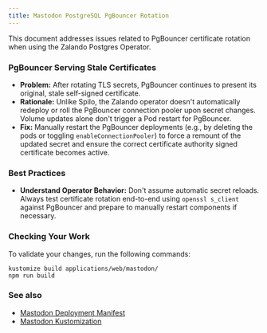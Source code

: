 ```yaml
---
title: Mastodon PostgreSQL PgBouncer Rotation
---
```


This document addresses issues related to PgBouncer certificate rotation when using the Zalando Postgres Operator.

### PgBouncer Serving Stale Certificates

*   **Problem:** After rotating TLS secrets, PgBouncer continues to present its original, stale self-signed certificate.
*   **Rationale:** Unlike Spilo, the Zalando operator doesn't automatically redeploy or roll the PgBouncer connection pooler upon secret changes. Volume updates alone don't trigger a Pod restart for PgBouncer.
*   **Fix:** Manually restart the PgBouncer deployments (e.g., by deleting the pods or toggling `enableConnectionPooler`) to force a remount of the updated secret and ensure the correct certificate authority signed certificate becomes active.

### Best Practices

*   **Understand Operator Behavior:** Don't assume automatic secret reloads. Always test certificate rotation end-to-end using `openssl s_client` against PgBouncer and prepare to manually restart components if necessary.

### Checking Your Work

To validate your changes, run the following commands:

```shell
kustomize build applications/web/mastodon/
npm run build
```

### See also

*   [Mastodon Deployment Manifest](https://github.com/theepicsaxguy/homelab/k8s/blob/main/applications/web/mastodon/deployment.yaml)
*   [Mastodon Kustomization](http://github.com/theepicsaxguy/homelab/blob/main/applications/web/mastodon/kustomization.yaml)
